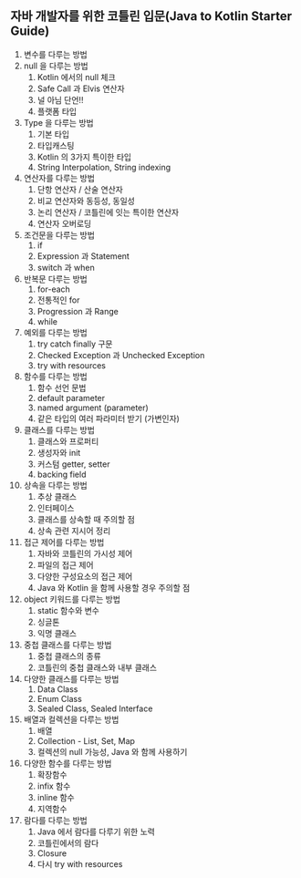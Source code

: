 
## 자바 개발자를 위한 코틀린 입문(Java to Kotlin Starter Guide)

1. 변수를 다루는 방법
2. null 을 다루는 방법
   1. Kotlin 에서의 null 체크
   2. Safe Call 과 Elvis 연산자
   3. 널 아님 단언!!
   4. 플랫폼 타입
3. Type 을 다루는 방법
   1. 기본 타입
   2. 타입캐스팅
   3. Kotlin 의 3가지 특이한 타입
   4. String Interpolation, String indexing
4. 연산자를 다루는 방법
   1. 단항 연산자 / 산술 연산자
   2. 비교 연산자와 동등성, 동일성
   3. 논리 연산자 / 코틀린에 잇는 특이한 연산자
   4. 연산자 오버로딩
5. 조건문을 다루는 방법
   1. if
   2. Expression 과 Statement
   3. switch 과 when
6. 반복문 다루는 방법
   1. for-each
   2. 전통적인 for
   3. Progression 과 Range
   4. while
7. 예외를 다루는 방법
   1. try catch finally 구문
   2. Checked Exception 과 Unchecked Exception
   3. try with resources
8. 함수를 다루는 방법
   1. 함수 선언 문법
   2. default parameter
   3. named argument (parameter)
   4. 같은 타입의 여러 파라미터 받기 (가변인자)
9. 클래스를 다루는 방법
   1. 클래스와 프로퍼티
   2. 생성자와 init
   3. 커스텀 getter, setter
   4. backing field
10. 상속을 다루는 방법
    1. 추상 클래스
    2. 인터페이스
    3. 클래스를 상속할 때 주의할 점
    4. 상속 관련 지시어 정리
11. 접근 제어를 다루는 방법
    1. 자바와 코틀린의 가시성 제어
    2. 파일의 접근 제어
    3. 다양한 구성요소의 접근 제어
    4. Java 와 Kotlin 을 함께 사용할 경우 주의할 점
12. object 키워드를 다루는 방법
    1. static 함수와 변수
    2. 싱글톤
    3. 익명 클래스
13. 중첩 클래스를 다루는 방법
    1. 중첩 클래스의 종류
    2. 코틀린의 중첩 클래스와 내부 클래스
14. 다양한 클래스를 다루는 방법
    1. Data Class
    2. Enum Class
    3. Sealed Class, Sealed Interface
15. 배열과 컬렉션을 다루는 방법
    1. 배열
    2. Collection - List, Set, Map
    3. 컬렉션의 null 가능성, Java 와 함께 사용하기
16. 다양한 함수를 다루는 방법
    1. 확장함수
    2. infix 함수
    3. inline 함수
    4. 지역함수
17. 람다를 다루는 방법
    1. Java 에서 람다를 다루기 위한 노력
    2. 코틀린에서의 람다
    3. Closure
    4. 다시 try with resources